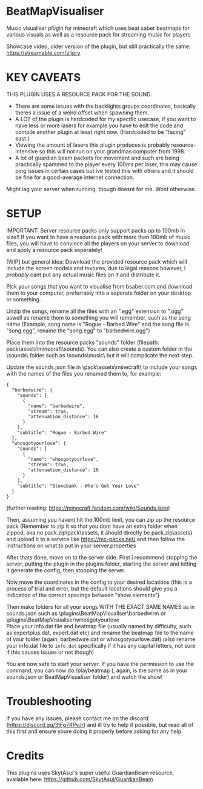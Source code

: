 # BeatMapVisualiser

Music visualiser *plugin* for minecraft which uses beat saber beatmaps for various visuals as well as a resource pack for streaming music for players

Showcase video, older version of the plugin, but still practically the same: https://streamable.com/zljpry

# KEY CAVEATS

THIS PLUGIN USES A RESOURCE PACK FOR THE SOUND. 
- There are some issues with the backlights groups coordinates, basically theres a issue of a weird offset when spawning them. 
- A LOT of the plugin is hardcoded for my specific usecase, if you want to have less or more lasers for example you have to edit the code and compile another plugin at least right now. (Hardcoded to be "facing" east.)
- Viewing the amount of lasers this plugin produces is probably resource-intensive so this will not run on your grandmas computer from 1998. 
- A lot of guardian beam packets for movement and such are being practically spammed to the player every 100ms per laser, this may cause ping issues in certain cases but ive tested this with others and it should be fine for a good-average internet connection.

Might lag your server when running, though doesnt for me. Wont otherwise. 

# SETUP


IMPORTANT: Server resource packs only support packs up to 100mb in size!! If you want to have a resource pack with more than 100mb of music files, you will have to convince all the players on your server to download and apply a resource pack seperately!

[WIP] but general idea:
Download the provided resource pack which will include the screen models and textures, due to legal reasons however, i *probably* cant put any actual music files on it and distribute it.

Pick your songs that you want to visualise from bsaber.com and download them to your computer, preferrably into a seperate folder on your desktop or something.

Unzip the songs, rename all the files with an ".egg" extension to ".ogg" aswell as rename them to something you will remember, such as the song name (Example, song name is "Rogue - Barbed Wire" and the song file is "song.egg", rename the "song.egg" to "barbedwire.ogg")

Place them into the resource packs "sounds" folder (filepath: pack\assets\minecraft\sounds). You can also create a custom folder in the \sounds\ folder such as \sounds\music\ but it will complicate the next step.

Update the sounds.json file in \pack\assets\minecraft\ to include your songs with the names of the files you renamed them to, for example:

```
{
  "barbedwire": {
    "sounds": [
      {
        "name": "barbedwire",
        "stream": true,
        "attenuation_distance": 16
      }
    ],
    "subtitle": "Rogue - Barbed Wire"
  },
  "whosgotyourlove": {
    "sounds": [
      {
        "name": "whosgotyourlove",
        "stream": true,
        "attenuation_distance": 16
      }
    ],
    "subtitle": "Stonebank - Who's Got Your Love"
  } 
}
```
(further reading: https://minecraft.fandom.com/wiki/Sounds.json)

Then, assuming you havent hit the 100mb limit, you can zip up the resource pack (Remember to zip it so that you dont have an extra folder when zipped, aka no pack.zip\pack\assets\, it should directly be pack.zip\assets\) and upload it to a service like https://mc-packs.net/ and then follow the instructions on what to put in your server.properties

After thats done, move on to the server side. First i recommend stopping the server, putting the plugin in the plugins folder, starting the server and letting it generate the config, then stopping the server.

Now move the coordinates in the config to your desired locations (this is a process of trial and error, but the default locations should give you a indication of the correct spacings between "show elements")

Then make folders for all your songs WITH THE EXACT SAME NAMES as in sounds.json such as \plugins\BeatMapVisualiser\barbedwire\ or \plugins\BeatMapVisualiser\whosgotyourlove\
Place your info.dat file and beatmap file (usually named by difficulty, such as expertplus.dat, expert.dat etc) and rename the beatmap file to the name of your folder (again, barbedwire.dat or whosgotyourlove.dat)
(also rename your info.dat file to ``info.dat`` specifically if it has any capital letters, not sure if this causes issues or not though)

You are now safe to start your server. If you have the permission to use the command, you can now do /playbeatmap <songname> (<songname>, again, is the same as in your sounds.json or BeatMapVisualiser folder) and watch the show!

# Troubleshooting

If you have any issues, please contact me on the discord (https://discord.gg/3tFg7RPvJr) and ill try to help if possible, but read all of this first and ensure youre doing it properly before asking for any help.
  
# Credits
  
This plugins uses SkytAsul's super useful GuardianBeam resource, available here: https://github.com/SkytAsul/GuardianBeam
